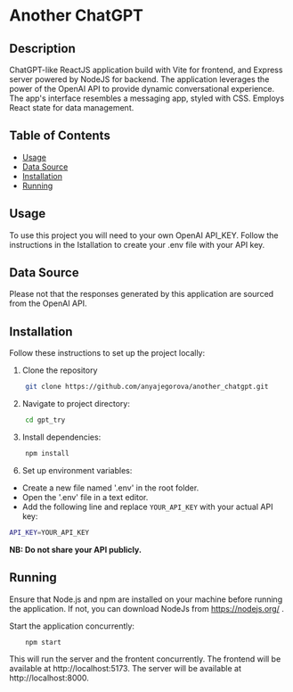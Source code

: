 # Another ChatGPT 

## Description

ChatGPT-like ReactJS application build with Vite for frontend, and Express server powered by NodeJS for backend.
The application leverages the power of the OpenAI API to provide dynamic conversational experience.
The app's interface resembles a messaging app, styled with CSS. Employs React state for data management.

## Table of Contents


- [Usage](#usage)
- [Data Source](#data-source)
- [Installation](#installation)
- [Running](#running)

## Usage

To use this project you will need to your own OpenAI API_KEY. Follow the instructions in the Istallation to create your .env file with your API key. 

## Data Source

Please not that the responses generated by this application are sourced from the OpenAI API.

## Installation

Follow these instructions to set up the project locally:

1. Clone the repository

```bash
    git clone https://github.com/anyajegorova/another_chatgpt.git
```

2. Navigate to project directory:

```bash
    cd gpt_try
```

3. Install dependencies:

```bash
    npm install
```

6. Set up environment variables:

- Create a new file named '.env' in the root folder.
- Open the '.env' file in a text editor.
- Add the following line and replace `YOUR_API_KEY` with your actual API key: 

```bash
API_KEY=YOUR_API_KEY
```

**NB: Do not share your API publicly.**

## Running

Ensure that Node.js and npm are installed on your machine before running the application.
If not, you can download NodeJs from https://nodejs.org/ .

Start the application concurrently:

```bash
    npm start
```

This will run the server and the frontent concurrently.
The frontend will be available at http://localhost:5173.
The server will be available at http://localhost:8000.


